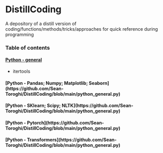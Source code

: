 # DistillCoding
A depository of a distill version of coding/functions/methods/tricks/approaches for quick reference during programming 

<h3>Table of contents</h3>

[<h4>Python - general</h4>](https://github.com/Sean-Toroghi/DistillCoding/blob/main/python_general.py)
- itertools

<h4>[Python - Pandas; Numpy; Matplotlib; Seaborn](https://github.com/Sean-Toroghi/DistillCoding/blob/main/python_general.py)</h4>

<h4>[Python - SKlearn; Scipy; NLTK](https://github.com/Sean-Toroghi/DistillCoding/blob/main/python_general.py)</h4>

<h4>[Python - Pytorch](https://github.com/Sean-Toroghi/DistillCoding/blob/main/python_general.py)</h4>

<h4>[Python - Transformers](https://github.com/Sean-Toroghi/DistillCoding/blob/main/python_general.py)</h4>

